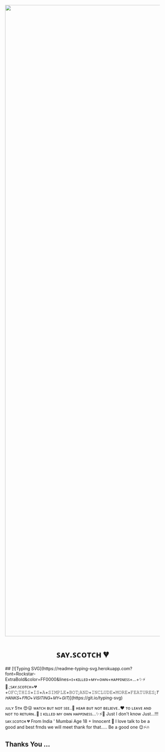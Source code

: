 <p align="center">

<img src="https://i.ibb.co/n0my5rj/Say-Scotch.jpg" alt="nz" width="2050"/>
</p>

<h1 align="center"> ꜱᴀʏ.ꜱᴄᴏᴛᴄʜ 💔

</h1>
## [![Typing SVG](https://readme-typing-svg.herokuapp.com?font=Rockstar-ExtraBold&color=FF0000&lines=ɪ+ᴋɪʟʟᴇᴅ+ᴍʏ+ᴏᴡɴ+ʜᴀᴘᴘɪɴᴇꜱꜱ+...+✨⚡🥰.;ꜱᴀʏ.ꜱᴄᴏᴛᴄʜ+💔+𝙾𝙵𝙲;𝚃𝙷𝙸𝚂+𝙸𝚂+𝙰+𝚂𝙸𝙼𝙿𝙻𝙴+𝙱𝙾𝚃;𝙰𝙽𝙳+𝙸𝙽𝙲𝙻𝚄𝙳𝙴+𝙼𝙾𝚁𝙴+𝙵𝙴𝙰𝚃𝚄𝚁𝙴𝚂;𝘛𝘏𝘈𝘕𝘒𝘚+𝘍𝘙𝘖+𝘝𝘐𝘚𝘐𝘛𝘐𝘕𝘎+𝘔𝘠+𝘎𝘐𝘛)](https://git.io/typing-svg)

</p>
ᴊᴜʟʏ 5тн 😍😜
ᴡᴀтᴄн ʙᴜт ɴᴏт ꜱᴇᴇ..💭
нᴇᴀʀ ʙᴜт ɴᴏт ʙᴇʟᵻᴇνᴇ..♥
тᴏ ʟᴇᴀνᴇ ᴀɴᴅ ɴᴏт тᴏ ʀᴇтᴜʀɴ..💌
ɪ ᴋɪʟʟᴇᴅ ᴍʏ ᴏᴡɴ ʜᴀᴘᴘɪɴᴇꜱꜱ...✨⚡🥰
Just I don't know
Just...!!! 
ꜱᴀʏ.ꜱᴄᴏᴛᴄʜ 💔
From India ' Mumbai
Age 18 +
Innocent 🥺
 I love talk to be a good and best frnds we will meet thank for that..... 
Be a good one 😌⚡🔥

## Thanks You ... ##



